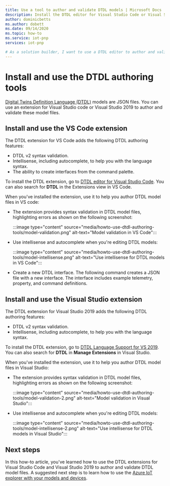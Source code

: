 ```yaml
---
title: Use a tool to author and validate DTDL models | Microsoft Docs
description: Install the DTDL editor for Visual Studio Code or Visual Studio 2019 and use it to author IoT Plug and Play models.
author: dominicbetts
ms.author: dobett
ms.date: 09/14/2020
ms.topic: how-to
ms.service: iot-pnp
services: iot-pnp

# As a solution builder, I want to use a DTDL editor to author and validate DTDL model files to use in my IoT Plug and Play solution.
---
```


# Install and use the DTDL authoring tools

[Digital Twins Definition Language (DTDL)](https://github.com/Azure/opendigitaltwins-dtdl/blob/master/DTDL/v2/dtdlv2.md) models are JSON files. You can use an extension for Visual Studio code or Visual Studio 2019 to author and validate these model files.

## Install and use the VS Code extension

The DTDL extension for VS Code adds the following DTDL authoring features:

- DTDL v2 syntax validation.
- Intellisense, including autocomplete, to help you with the language syntax.
- The ability to create interfaces from the command palette.

To install the DTDL extension, go to [DTDL editor for Visual Studio Code](https://marketplace.visualstudio.com/items?itemName=vsciot-vscode.vscode-dtdl). You can also search for **DTDL** in the Extensions view in VS Code.

When you've installed the extension, use it to help you author DTDL model files in VS code:

- The extension provides syntax validation in DTDL model files, highlighting errors as shown on the following screenshot:

    :::image type="content" source="media/howto-use-dtdl-authoring-tools/model-validation.png" alt-text="Model validation in VS Code":::

- Use intellisense and autocomplete when you're editing DTDL models:

    :::image type="content" source="media/howto-use-dtdl-authoring-tools/model-intellisense.png" alt-text="Use intellisense for DTDL models in VS Code":::

- Create a new DTDL interface. The following command creates a JSON file with a new interface. The interface includes example telemetry, property, and command definitions.

## Install and use the Visual Studio extension

The DTDL extension for Visual Studio 2019 adds the following DTDL authoring features:

- DTDL v2 syntax validation.
- Intellisense, including autocomplete, to help you with the language syntax.

To install the DTDL extension, go to [DTDL Language Support for VS 2019](https://marketplace.visualstudio.com/items?itemName=vsc-iot.vs16dtdllanguagesupport). You can also search for **DTDL** in **Manage Extensions** in Visual Studio.

When you've installed the extension, use it to help you author DTDL model files in Visual Studio:

- The extension provides syntax validation in DTDL model files, highlighting errors as shown on the following screenshot:

    :::image type="content" source="media/howto-use-dtdl-authoring-tools/model-validation-2.png" alt-text="Model validation in Visual Studio":::

- Use intellisense and autocomplete when you're editing DTDL models:

    :::image type="content" source="media/howto-use-dtdl-authoring-tools/model-intellisense-2.png" alt-text="Use intellisense for DTDL models in Visual Studio":::

## Next steps

In this how-to article, you've learned how to use the DTDL extensions for Visual Studio Code and Visual Studio 2019 to author and validate DTDL model files. A suggested next step is to learn how to use the [Azure IoT explorer with your models and devices](./howto-use-iot-explorer.md).
